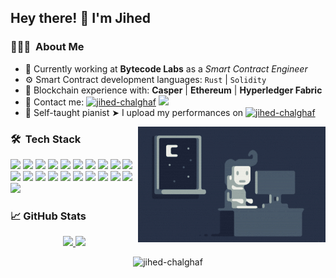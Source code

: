 <h2>Hey there! 👋 I'm Jihed</h2>

### 👨🏻‍💻 &nbsp;About Me

- 🏢 Currently working at **Bytecode Labs** as a *Smart Contract Engineer*
- ⚙️ Smart Contract development languages: `Rust` | `Solidity`
- 🌠 Blockchain experience with: **Casper** | **Ethereum** | **Hyperledger Fabric**
- 💬 Contact me: <a href="https://linkedin.com/in/jihed-chalghaf"><img src="https://img.shields.io/badge/-Jihed%20Chalghaf-0077B5?style=flat&logo=Linkedin&logoColor=white" alt="jihed-chalghaf"/></a> <a href="https://linkedin.com/in/jihed-chalghaf"><img src="https://img.shields.io/badge/-chalghaf.jihed@gmail.com-7b7d7d?style=flat&logo=Gmail"/></a>
- 🎹 Self-taught pianist ➤ I upload my performances on <a href="https://www.youtube.com/user/BrTpiano"><img src="https://img.shields.io/badge/-Jihed%20Piano%20Covers-ab300e?style=flat&logo=Youtube&logoColor=white" alt="jihed-chalghaf"/></a>

<img alt="Night Coding" src="https://raw.githubusercontent.com/AVS1508/AVS1508/master/assets/Night-Coding.gif" align="right"/>

### 🛠 &nbsp;Tech Stack

<p>
    <img src="https://img.shields.io/badge/-Linux-05122A?style=flat&logo=linux&logoColor=1cdada"/>
    <img src="https://img.shields.io/badge/-Bash-05122A?style=flat&logo=gnu-bash&logoColor=1c90d6"/>
    <img src="https://img.shields.io/badge/-Rust-05122A?style=flat&logo=Rust"/>
    <img src="https://img.shields.io/badge/-Solidity-05122A?style=flat&logo=Solidity&logoColor=8b14e8"/>
    <img src="https://img.shields.io/badge/-TypeScript-05122A?style=flat&logo=TypeScript"/>
    <img src="https://img.shields.io/badge/-JavaScript-05122A?style=flat&logo=JavaScript"/>
    <img src="https://img.shields.io/badge/-Python-05122A?style=flat&logo=Python"/>
    <img src="https://img.shields.io/badge/-Markdown-05122A?style=flat&logo=Markdown"/>
    <img src="https://img.shields.io/badge/-Visual%20Studio%20Code-05122A?style=flat&logo=Visual%20Studio%20Code&logoColor=1c90d6"/>
    <img src="https://img.shields.io/badge/-Remix-05122A?style=flat&logo=Remix&logoColor=8b14e8"/>
    <img src="https://img.shields.io/badge/-NodeJS-05122A?style=flat&logo=nodedotjs&logoColor=14e87e"/>
    <img src="https://img.shields.io/badge/-Truffle-05122A?style=flat&logo=Truffle"/>
    <img src="https://img.shields.io/badge/-Waffle-05122A?style=flat&logo=Waffle"/>
    <img src="https://img.shields.io/badge/-Hardhat-05122A?style=flat&logo=Hardhat"/>
    <img src="https://img.shields.io/badge/-Mocha-05122A?style=flat&logo=Mocha"/>
    <img src="https://img.shields.io/badge/-Git-05122A?style=flat&logo=Git"/>
    <img src="https://img.shields.io/badge/-Github-05122A?style=flat&logo=GitHub"/>
    <img src="https://img.shields.io/badge/-GitLab-05122A?style=flat&logo=GitLab"/>
    <img src="https://img.shields.io/badge/-Trello-05122A?style=flat&logo=Trello&logoColor=1c90d6"/>
    <img src="https://img.shields.io/badge/-Slack-05122A?style=flat&logo=Slack"/>
    <img src="https://img.shields.io/badge/-Insomnia-05122A?style=flat&logo=Insomnia&logoColor=8b14e8"/>
  </p>
  
### &#x1f4c8; GitHub Stats

<p align="center">
<a href="https://github.com/jihed-chalghaf">
  <img height="172em" src="https://github-readme-stats.vercel.app/api?username=jihed-chalghaf&show_icons=true&locale=en&theme=algolia&custom_title=My GitHub Stats"/>
  <img height="172em" src="https://github-readme-streak-stats.herokuapp.com/?user=jihed-chalghaf&theme=algolia"/>
</a>
</p>

<p align="center"> <img src="https://komarev.com/ghpvc/?username=jihed-chalghaf&label=Profile%20views&color=05122A&style=flat" alt="jihed-chalghaf" /> </p>
